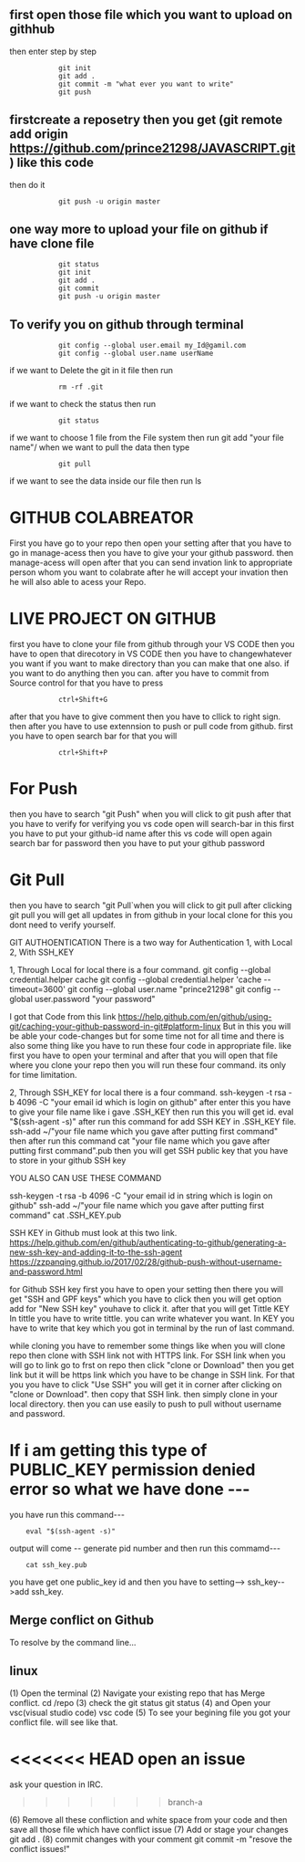 ## first open those file which you want to upload on githhub
then enter step by step

                git init
                git add .
                git commit -m "what ever you want to write"
                git push
## firstcreate a reposetry then you get (git remote add origin https://github.com/prince21298/JAVASCRIPT.git) like this code 
then do it

                git push -u origin master

## one way more to upload your file on github if have clone file

                git status
                git init
                git add .
                git commit
                git push -u origin master

## To  verify you on github through terminal

                git config --global user.email my_Id@gamil.com
                git config --global user.name userName



if we want to Delete the git in it file then run 

                rm -rf .git
if we want to check the status then run

                git status
if we want to choose 1 file from the File system then run 
                git add "your file name"/
when we want to pull the data then type

                git pull
if we want to see the data inside our file then run
                ls


# GITHUB COLABREATOR
First you have go to your repo then open your setting after that you have to go in manage-acess then you have to give your
your github password. then manage-acess will open after that you can send invation link to appropriate person whom you want 
to colabrate after he will accept your invation then he will also able to acess your Repo.


# LIVE PROJECT ON GITHUB
first you have to clone your file from github through your VS CODE
then you have to open that direcotory in VS CODE then you have to changewhatever you want if you want to make directory than
you can make that  one also. if you want to do anything then you can.
after you have to commit from Source control for that you have to press 

                ctrl+Shift+G
after that you have to give comment then you have to cllick to right sign.
then after you have to use extennsion to push or pull code from github.
first you have to open search bar for that you will 

                ctrl+Shift+P

# For Push
then you have to search "git Push" when you will click to git push after that you have to verify
for verifying you vs code open will search-bar in this first you have to put your github-id name
after this vs code will open again search bar for password then you have to put your github password


# Git Pull
then you have to search "git Pull`when you will click to git pull 
after clicking git pull you will get all updates in from github in your local clone for this you dont need to verify yourself.


GIT AUTHOENTICATION
There is a two way for Authentication
1, with Local
2, With SSH_KEY


1, Through Local 
for local there is a four command.
git config --global credential.helper cache
git config --global credential.helper 'cache --timeout=3600'
git config --global user.name "prince21298"
git config --global user.password "your password"

I got that Code from this link
https://help.github.com/en/github/using-git/caching-your-github-password-in-git#platform-linux
But in this you will be able your code-changes but for some time not for all time and there is also some thing like you have
to run these four code in appropriate file.
like first you have to open your terminal and after that you will open that file where you clone your repo then you will run 
these four command.
its only for time limitation.

2,  Through SSH_KEY
for local there is a four command.
        ssh-keygen -t rsa -b 4096 -C "your email id which is login on github"
after enter this you have to give your file name like i gave .SSH_KEY
then run this you will get id.
        eval "$(ssh-agent -s)"
after run this command for add SSH KEY in .SSH_KEY file.
        ssh-add ~/"your file name which you gave after putting first command"
then after run this command
        cat "your file name which you gave after putting first command".pub
then you will get SSH public key that you have to store in your github SSH key



YOU ALSO CAN USE THESE COMMAND

ssh-keygen -t rsa -b 4096 -C "your email id in string which is login on github"
ssh-add ~/"your file name which you gave after putting first command"
cat .SSH_KEY.pub



SSH KEY in Github
must look at this two link.
https://help.github.com/en/github/authenticating-to-github/generating-a-new-ssh-key-and-adding-it-to-the-ssh-agent
https://zzpanqing.github.io/2017/02/28/github-push-without-username-and-password.html

for Github SSH key first you have to open your setting then there you will get "SSH and GPF keys" which you have to click
then you will get option add for "New SSH key" youhave to click it.
after that you will get
Tittle
KEY
In tittle you have to write tittle. you can write whatever you want.
In KEY you have to write that key which you got in terminal by the run of last command.

while cloning you have to remember some things
like 
when you will clone repo then clone with SSH link not with HTTPS link.
For SSH link when you will go to link go to frst on repo then click "clone or Download" then you get link but it will be 
https link which you have to be change in SSH link. For that you you have to click "Use SSH" you will get it in corner after
clicking on "clone or Download". then copy that SSH link.
then simply clone in your local directory.
then you can use easily
to push 
to pull
without username and password.


# If i am getting this type of PUBLIC_KEY permission denied error so what we have done ---
you have run this command---

        eval "$(ssh-agent -s)" 

output will come -- generate pid number
and then run this commamd---

        cat ssh_key.pub

you have get one public_key id and then you have to setting--> ssh_key-->add ssh_key.


## Merge conflict on Github
To resolve by the command line...

## linux
(1) Open the terminal
(2) Navigate your existing repo that has Merge conflict.
        cd /repo
(3) check the git status
        git status
(4) and Open your vsc(visual studio code)
        vsc code
(5) To see your begining file you got your conflict file. will see like that.
       
<<<<<<< HEAD
open an issue
=======
ask your question in IRC.
>>>>>>> branch-a


(6) Remove all these confliction and white space from your code and then save all those file which have conflict issue
(7) Add or stage your changes
        git add .
(8) commit changes with your comment
        git commit -m "resove the conflict issues!"
